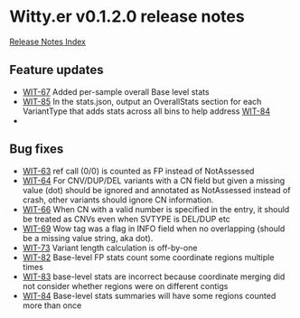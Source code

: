 # Witty.er v0.1.2.0 release notes
[Release Notes Index](README.md)

## Feature updates
- [WIT-67](https://jira.illumina.com/browse/WIT-67) Added per-sample overall Base level stats
- [WIT-85](https://jira.illumina.com/browse/WIT-85) In the stats.json, output an OverallStats section for each VariantType that adds stats across all bins to help address [WIT-84](https://jira.illumina.com/browse/WIT-84)
- 

## Bug fixes
- [WIT-63](https://jira.illumina.com/browse/WIT-63) ref call (0/0) is counted as FP instead of NotAssessed
- [WIT-64](https://jira.illumina.com/browse/WIT-64) For CNV/DUP/DEL variants with a CN field but given a missing value (dot) should be ignored and annotated as NotAssessed instead of crash, other variants should ignore CN information.
- [WIT-66](https://jira.illumina.com/browse/WIT-66) When CN with a valid number is specified in the entry, it should be treated as CNVs even when SVTYPE is DEL/DUP etc
- [WIT-69](https://jira.illumina.com/browse/WIT-66) Wow tag was a flag in INFO field when no overlapping (should be a missing value string, aka dot).
- [WIT-73](https://jira.illumina.com/browse/WIT-73) Variant length calculation is off-by-one
- [WIT-82](https://jira.illumina.com/browse/WIT-82) Base-level FP stats count some coordinate regions multiple times
- [WIT-83](https://jira.illumina.com/browse/WIT-83) base-level stats are incorrect because coordinate merging did not consider whether regions were on different contigs
- [WIT-84](https://jira.illumina.com/browse/WIT-84) Base-level stats summaries will have some regions counted more than once
